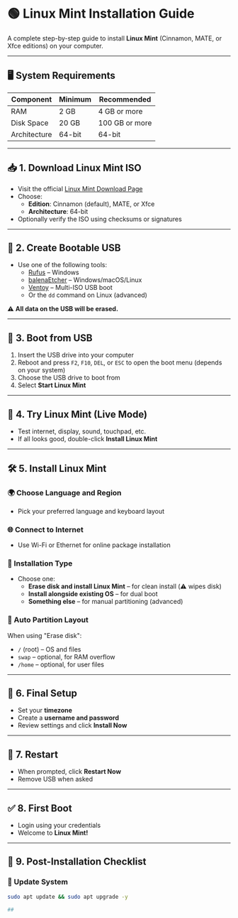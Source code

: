 # 🟢 Linux Mint Installation Guide

A complete step-by-step guide to install **Linux Mint** (Cinnamon, MATE, or Xfce editions) on your computer.

---

## 🖥️ System Requirements

| Component    | Minimum            | Recommended        |
|--------------|--------------------|--------------------|
| RAM          | 2 GB               | 4 GB or more       |
| Disk Space   | 20 GB              | 100 GB or more     |
| Architecture | 64-bit             | 64-bit             |

---

## 📥 1. Download Linux Mint ISO

- Visit the official [Linux Mint Download Page](https://linuxmint.com/download.php)
- Choose:
  - **Edition**: Cinnamon (default), MATE, or Xfce
  - **Architecture**: 64-bit
- Optionally verify the ISO using checksums or signatures

---

## 💽 2. Create Bootable USB

- Use one of the following tools:
  - [Rufus](https://rufus.ie/) – Windows
  - [balenaEtcher](https://etcher.io/) – Windows/macOS/Linux
  - [Ventoy](https://www.ventoy.net/) – Multi-ISO USB boot
  - Or the `dd` command on Linux (advanced)

⚠️ **All data on the USB will be erased.**

---

## 🚀 3. Boot from USB

1. Insert the USB drive into your computer
2. Reboot and press `F2`, `F10`, `DEL`, or `ESC` to open the boot menu (depends on your system)
3. Choose the USB drive to boot from
4. Select **Start Linux Mint**

---

## 🧪 4. Try Linux Mint (Live Mode)

- Test internet, display, sound, touchpad, etc.
- If all looks good, double-click **Install Linux Mint**

---

## 🛠️ 5. Install Linux Mint

### 🌍 Choose Language and Region
- Pick your preferred language and keyboard layout

### 🌐 Connect to Internet
- Use Wi-Fi or Ethernet for online package installation

### 💾 Installation Type
- Choose one:
  - **Erase disk and install Linux Mint** – for clean install (⚠️ wipes disk)
  - **Install alongside existing OS** – for dual boot
  - **Something else** – for manual partitioning (advanced)

### 📁 Auto Partition Layout
When using "Erase disk":
- `/` (root) – OS and files
- `swap` – optional, for RAM overflow
- `/home` – optional, for user files

---

## 🧾 6. Final Setup

- Set your **timezone**
- Create a **username and password**
- Review settings and click **Install Now**

---

## 🔁 7. Restart

- When prompted, click **Restart Now**
- Remove USB when asked

---

## ✅ 8. First Boot

- Login using your credentials
- Welcome to **Linux Mint!**

---

## 🧰 9. Post-Installation Checklist

### 🔄 Update System
```bash
sudo apt update && sudo apt upgrade -y

##
















